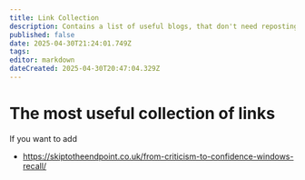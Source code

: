 ```yaml
---
title: Link Collection
description: Contains a list of useful blogs, that don't need reposting in the wiki
published: false
date: 2025-04-30T21:24:01.749Z
tags: 
editor: markdown
dateCreated: 2025-04-30T20:47:04.329Z
---
```


# The most useful collection of links
If you want to add 
* https://skiptotheendpoint.co.uk/from-criticism-to-confidence-windows-recall/

